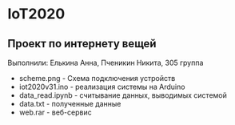 # IoT2020
Проект по интернету вещей
---
Выполнили: Елькина Анна, Пченикин Никита, 305 группа
* scheme.png - Схема подключения устройств
* iot2020v31.ino - реализация системы на Arduino
* data_read.ipynb - считывание данных, выводимых системой
* data.txt - полученные данные
* web.rar - веб-сервис
